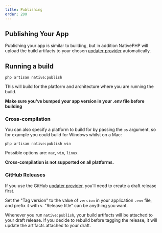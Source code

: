 ```yaml
---
title: Publishing
order: 200
---
```


## Publishing Your App

Publishing your app is similar to building, but in addition NativePHP will upload the build artifacts to your chosen
[updater provider](/docs/publishing/updating) automatically.

## Running a build

```shell
php artisan native:publish
```

This will build for the platform and architecture where you are running the build.

**Make sure you've bumped your app version in your .env file before building**

### Cross-compilation

You can also specify a platform to build for by passing the `os` argument, so for example you could build for Windows
whilst on a Mac:

```shell
php artisan native:publish win
```

Possible options are: `mac`, `win`, `linux`.

**Cross-compilation is not supported on all platforms.**

### GitHub Releases

If you use the GitHub [updater provider](/docs/publishing/updating), you'll need to create a draft release first.

Set the "Tag version" to the value of `version` in your application `.env` file, and prefix it with v. "Release title" can be anything you want.

Whenever you run `native:publish`, your build artifacts will be attached to your draft release. If you decide to rebuild before tagging the release, it will update the artifacts attached to your draft.
